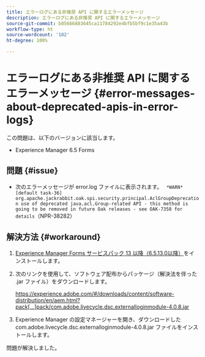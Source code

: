 ```yaml
---
title: エラーログにある非推奨 API に関するエラーメッセージ
description: エラーログにある非推奨 API に関するエラーメッセージ
source-git-commit: b05666883645ca11784292e4bfb5bf9c1e35a43b
workflow-type: ht
source-wordcount: '102'
ht-degree: 100%

---
```



# エラーログにある非推奨 API に関するエラーメッセージ {#error-messages-about-deprecated-apis-in-error-logs}

この問題は、以下のバージョンに該当します。

* Experience Manager 6.5 Forms

## 問題 {#issue}

* 次のエラーメッセージが error.log ファイルに表示されます。
   ` *WARN* [default task-36] org.apache.jackrabbit.oak.spi.security.principal.AclGroupDeprecation use of deprecated java.acl.Group-related API - this method is going to be removed in future Oak releases - see OAK-7358 for details`（NPR-38282）

## 解決方法 {#workaround}

1. [Experience Manager Forms サービスパック 13 以降（6.5.13.0以降）](https://experienceleague.adobe.com/docs/experience-manager-65/release-notes/release-notes.html?lang=ja)をインストールします。
1. 次のリンクを使用して、ソフトウェア配布からパッケージ（解決法を伴った .jar ファイル）をダウンロードします。

   https://experience.adobe.com/#/downloads/content/software-distribution/en/aem.html?pack[…]pack/com.adobe.livecycle.dsc.externalloginmodule-4.0.8.jar

1. Experience Manager の設定マネージャーを開き、ダウンロードした com.adobe.livecycle.dsc.externalloginmodule-4.0.8.jar ファイルをインストールします。

問題が解決しました。